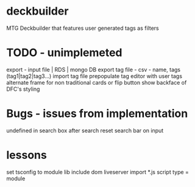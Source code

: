 # deckbuilder

MTG Deckbuilder that features user generated tags as filters

# TODO - unimplemeted

export - input file | RDS | mongo DB
export tag file - csv - name, tags (tag1|tag2|tag3...)
import tag file
prepopulate tag editor with user tags
alternate frame for non traditional cards or flip button
show backface of DFC's
styling

# Bugs - issues from implementation

undefined in search box after search
reset search bar on input

# lessons

set tsconfig to module
lib include dom
liveserver
import \*.js
script type = module
